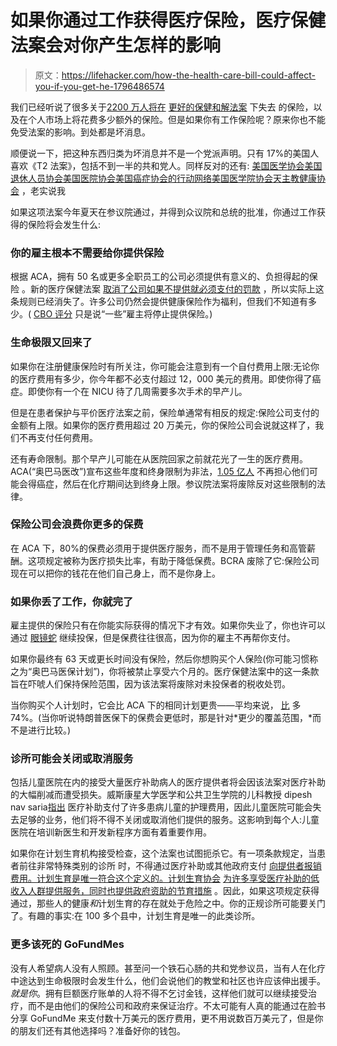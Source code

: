 # 如果你通过工作获得医疗保险，医疗保健法案会对你产生怎样的影响

> 原文：<https://lifehacker.com/how-the-health-care-bill-could-affect-you-if-you-get-he-1796486574>

我们已经听说了很多关于[2200 万人将在](https://www.cbo.gov/system/files/115th-congress-2017-2018/costestimate/52849-hr1628senate.pdf) [更好的保健和解法案](https://www.budget.senate.gov/imo/media/doc/SENATEHEALTHCARE.pdf) 下失去 的保险，以及在个人市场上将花费多少额外的保险。但是如果你有工作保险呢？原来你也不能免受法案的影响。到处都是坏消息。



顺便说一下，把这种东西归类为坏消息并不是一个党派声明。只有 17%的美国人喜欢《T2 法案》，包括不到一半的共和党人。同样反对的还有: [美国医学协会](https://wire.ama-assn.org/ama-news/ama-strongly-opposes-senates-health-reform-proposal)[美国退休人员协会](https://press.aarp.org/2017-06-27-AARP-Response-to-Congressional-Budget-Office-Score-of-Senate-Health-Bill)[美国医院协会](http://www.aha.org/presscenter/pressrel/2017/062217-pr-senatebill.shtml)[美国癌症协会的行动网络](https://www.acscan.org/call-your-us-senator-ask-them-vote-no-senate-health-care-bill)[美国医学院协会](https://news.aamc.org/press-releases/article/senate-reform-bill-06222017/)[天主教健康协会](https://www.chausa.org/newsroom/news-releases/2017/06/28/health-care-leaders-denounce-senate's-proposal) ，老实说我

如果这项法案今年夏天在参议院通过，并得到众议院和总统的批准，你通过工作获得的保险将会发生什么:

### 你的雇主根本不需要给你提供保险

根据 ACA，拥有 50 名或更多全职员工的公司必须提供有意义的、负担得起的保险 。新的医疗保健法案 [取消了公司如果不提供就必须支付的罚款](http://www.lexology.com/library/detail.aspx?g=5fecc802-4562-45a3-8341-a1746ab4ae9f) ，所以实际上这条规则已经消失了。许多公司仍然会提供健康保险作为福利，但我们不知道有多少。( [CBO 评分](https://www.cbo.gov/system/files/115th-congress-2017-2018/costestimate/52849-hr1628senate.pdf) 只是说“一些”雇主将停止提供保险。)

### 生命极限又回来了

如果你在注册健康保险时有所关注，你可能会注意到有一个自付费用上限:无论你的医疗费用有多少，你今年都不必支付超过 12，000 美元的费用。即使你得了癌症。即使你有一个在 NICU 待了几周需要多次手术的早产儿。

但是在患者保护与平价医疗法案之前，保险单通常有相反的规定:保险公司支付的金额有上限。如果你的医疗费用超过 20 万美元，你的保险公司会说就这样了，我们不再支付任何费用。

还有寿命限制。那个早产儿可能在从医院回家之前就花光了一生的医疗费用。ACA(“奥巴马医改”)宣布这些年度和终身限制为非法，[1.05 亿人](https://aspe.hhs.gov/basic-report/under-affordable-care-act-105-million-americans-no-longer-face-lifetime-limits-health-benefits) 不再担心他们可能会得癌症，然后在化疗期间达到终身上限。参议院法案将废除反对这些限制的法律。

### 保险公司会浪费你更多的保费

在 ACA 下，80%的保费必须用于提供医疗服务，而不是用于管理任务和高管薪酬。这项规定被称为医疗损失比率，有助于降低保费。BCRA 废除了它:保险公司现在可以把你的钱花在他们自己身上，而不是你身上。

### 如果你丢了工作，你就完了

雇主提供的保险只有在你能实际获得的情况下才有效。如果你失业了，你也许可以通过 [眼镜蛇](http://ww1.cobrainsurance.com/cobra_faq/) 继续投保，但是保费往往很高，因为你的雇主不再帮你支付。

如果你最终有 63 天或更长时间没有保险，然后你想购买个人保险(你可能习惯称之为“奥巴马医保计划”)，你将被禁止享受六个月的。医疗保健法案中的这一条款旨在吓唬人们保持保险范围，因为该法案将废除对未投保者的税收处罚。

当你购买个人计划时，它会比 ACA 下的相同计划更贵——平均来说， [比](http://www.kff.org/health-reform/issue-brief/premiums-under-the-senate-better-care-reconciliation-act/) 多 74%。(当你听说特朗普医保下的保费会更低时，那是针对*更少的覆盖范围，*而不是进行比较。)

### 诊所可能会关闭或取消服务

包括儿童医院在内的接受大量医疗补助病人的医疗提供者将会因该法案对医疗补助的大幅削减而遭受损失。威斯康星大学医学和公共卫生学院的儿科教授 dipesh nav saria[指出](http://host.madison.com/ct/opinion/column/dipesh-navsaria-privately-insured-what-happens-to-medicaid-affects-you/article_ad70d078-5397-50f1-ba6e-ca9ffdd5fb31.html) 医疗补助支付了许多患病儿童的护理费用，因此儿童医院可能会失去足够的业务，他们将不得不关闭或取消他们提供的服务。这影响到每个人:儿童医院在培训新医生和开发新程序方面有着重要作用。

如果你在计划生育机构接受检查，这个法案也试图扼杀它。有一项条款规定，当患者前往非常特殊类别的诊所 时，不得通过医疗补助或其他政府支付 [向提供者报销费用。计划生育是唯一符合这个定义的。计划生育协会](http://www.businessinsider.com/defunding-planned-parenthood-gop-healthcare-trump-abortions-2017-6) [为许多享受医疗补助的低收入人群提供服务，同时也提供政府资助的节育措施](https://www.istandwithpp.org/defund-defined/how-federal-funding-works-planned-parenthood) 。因此，如果这项规定获得通过，那些人的健康*和*计划生育的存在就处于危险之中。你的正规诊所可能要关门了。有趣的事实:在 100 多个县中，计划生育是唯一的此类诊所。

### 更多该死的 GoFundMes

没有人希望病人没有人照顾。甚至问一个铁石心肠的共和党参议员，当有人在化疗中途达到生命极限时会发生什么，他们会说他们的教堂和社区也许应该伸出援手。*就是你*。拥有巨额医疗账单的人将不得不乞讨金钱，这样他们就可以继续接受治疗，而不是由他们的保险公司和政府来保证治疗。不太可能有人真的能通过在脸书分享 GoFundMe 来支付数十万美元的医疗费用，更不用说数百万美元了，但是你的朋友们还有其他选择吗？准备好你的钱包。